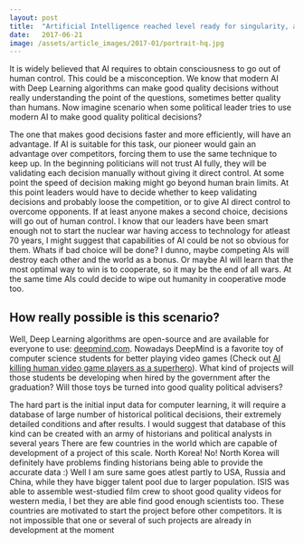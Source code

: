 ```yaml
---
layout: post
title:  "Artificial Intelligence reached level ready for singularity, all whats left is a spark."
date:   2017-06-21
image: /assets/article_images/2017-01/portrait-hq.jpg
---
```


It is widely believed that AI requires to obtain consciousness to go out of human control. This could be a misconception. 
We know that modern AI with Deep Learning algorithms can make good quality decisions without really understanding the point of the questions, sometimes better quality than humans.
Now imagine scenario when some political leader tries to use modern AI to make good quality political decisions?

The one that makes good decisions faster and more efficiently, will have an advantage.
If AI is suitable for this task, our pioneer would gain an advantage over competitors, forcing them to use the same technique to keep up.
In the beginning politicians will not trust AI fully, they will be validating each decision manually without giving it direct control.
At some point the speed of decision making might go beyond human brain limits.
At this point leaders would have to decide whether to keep validating decisions and probably loose the competition,
or to give AI direct control to overcome opponents. If at least anyone makes a second choice, decisions will go out of human control.
I know that our leaders have been smart enough not to start the nuclear war having access to technology for atleast 70 years, I might suggest that capabilities of AI could be not so obvious for them. 
Whats if bad choice will be done? I dunno, maybe competing AIs will destroy each other and the world as a bonus.
Or maybe AI will learn that the most optimal way to win is to cooperate, so it may be the end of all wars. At the same time AIs could decide to wipe out humanity in cooperative mode too.

## How really possible is this scenario?

Well, Deep Learning algorithms are open-source and are available for everyone to use: [deepmind.com](https://deepmind.com).
Nowadays DeepMind is a favorite toy of computer science students for better playing video games
(Check out [AI killing human video game players as a superhero](https://www.youtube.com/watch?v=oo0TraGu6QY)).
What kind of projects will those students be developing when hired by the government after the graduation?
Will those toys be turned into good quality political advisers?

The hard part is the initial input data for computer learning, it will require a database of large number of historical political decisions, their extremely detailed conditions and after results.
I would suggest that database of this kind can be created with an army of historians and political analysts in several years
There are few countries in the world which are capable of development of a project of this scale.
North Korea! No! North Korea will definitely have problems finding historians being able to provide the accurate data :)
Well I am sure same goes atlest partly to USA, Russia and China, while they have bigger talent pool due to larger population.
ISIS was able to assemble west-studied film crew to shoot good quality videos for western media, I bet they are able find good enough scientists too.
These countries are motivated to start the project before other competitors. It is not impossible that one or several of such projects are already in development at the moment